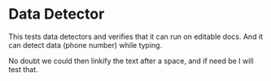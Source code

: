 # Data Detector 

This tests data detectors and verifies that it can run on editable docs.  And it can detect data (phone number) while typing.

No doubt we could then linkify the text after a space, and if need be I will test that.

